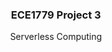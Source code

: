 <div id="top"></div>
<h3 align="center">ECE1779 Project 3</h3>
  <p align="center">
    Serverless Computing
    <br />
  </p>
</div>